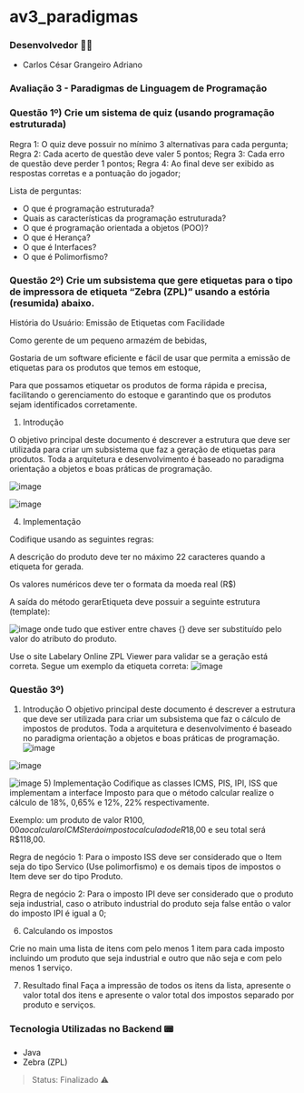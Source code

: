 # av3_paradigmas

### Desenvolvedor 👨‍💻
- Carlos César Grangeiro Adriano

### Avaliação 3 - Paradigmas de Linguagem de Programação

### Questão 1º) Crie um sistema de quiz (usando programação estruturada)

Regra 1: O quiz deve possuir no mínimo 3 alternativas para cada pergunta;
Regra 2: Cada acerto de questão deve valer 5 pontos;
Regra 3: Cada erro de questão deve perder 1 pontos;
Regra 4: Ao final deve ser exibido as respostas corretas e a pontuação do jogador;

Lista de perguntas:
- O que é programação estruturada?
- Quais as características da programação estruturada?
- O que é programação orientada a objetos (POO)?
- O que é Herança?
- O que é Interfaces?
- O que é Polimorfismo?

### Questão 2º) Crie um subsistema que gere etiquetas para o tipo de impressora de etiqueta “Zebra (ZPL)” usando a estória (resumida) abaixo.

História do Usuário: Emissão de Etiquetas com Facilidade

Como gerente de um pequeno armazém de bebidas,

Gostaria de um software eficiente e fácil de usar que permita a emissão de etiquetas para os produtos que temos em estoque,

Para que possamos etiquetar os produtos de forma rápida e precisa, facilitando o gerenciamento do estoque e garantindo que os produtos sejam identificados corretamente.

1) Introdução

O objetivo principal deste documento é descrever a estrutura que deve ser utilizada para criar um subsistema que faz a geração de etiquetas para produtos. Toda a arquitetura e desenvolvimento é baseado no paradigma orientação a objetos e boas práticas de programação.

![image](https://github.com/carloscz17/av3_paradigmas/assets/91580777/d5da8ba8-a435-4c81-916d-82dab5756f73)

![image](https://github.com/carloscz17/av3_paradigmas/assets/91580777/cf7db07d-b4b2-4bb0-bedf-9d85f03afc3d)


4) Implementação

Codifique usando as seguintes regras:

A descrição do produto deve ter no máximo 22 caracteres quando a etiqueta for gerada.

Os valores numéricos deve ter o formata da moeda real (R$)

A saída do método gerarEtiqueta deve possuir a seguinte estrutura (template):

![image](https://github.com/carloscz17/av3_paradigmas/assets/91580777/c4d07184-c44f-47ff-898d-2d182ef82c92)
onde tudo que estiver entre chaves {} deve ser substituído pelo valor do atributo do produto.

Use o site Labelary Online ZPL Viewer para validar se a geração está correta. Segue um exemplo da etiqueta correta:
![image](https://github.com/carloscz17/av3_paradigmas/assets/91580777/e0f7e9a9-a112-4837-b14f-ebbe26a29e20)


### Questão 3º) 
1) Introdução
O objetivo principal deste documento é descrever a estrutura que deve ser utilizada para criar um subsistema que faz o cálculo de impostos de produtos. Toda a arquitetura e desenvolvimento é baseado no paradigma orientação a objetos e boas práticas de programação.
![image](https://github.com/carloscz17/av3_paradigmas/assets/91580777/3e229b50-a8fe-42f5-958b-ef5c34088731)

![image](https://github.com/carloscz17/av3_paradigmas/assets/91580777/c6dde790-ca50-4ccc-8383-6e80848b75d3)

![image](https://github.com/carloscz17/av3_paradigmas/assets/91580777/9092016c-e3b4-42c0-9d6b-e2d586132681)
5) Implementação
Codifique as classes ICMS, PIS, IPI, ISS que implementam a interface Imposto para que o método calcular realize o cálculo de 18%, 0,65% e 12%, 22% respectivamente.

Exemplo: um produto de valor R$100,00 ao calcular o ICMS terá o imposto calculado de R$18,00 e seu total será R$118,00.

Regra de negócio 1: Para o imposto ISS deve ser considerado que o Item seja do tipo Servico (Use polimorfismo) e os demais tipos de impostos o Item deve ser do tipo Produto. 

Regra de negócio 2: Para o imposto IPI deve ser considerado que o produto seja industrial, caso o atributo industrial do produto seja false então o valor do imposto IPI é igual a 0;

6) Calculando os impostos

Crie no main uma lista de itens com pelo menos 1 item para cada imposto incluindo um produto que seja industrial e outro que não seja e com pelo menos 1 serviço.

7) Resultado final
Faça a impressão de todos os itens da lista, apresente o valor total dos itens e apresente o valor total dos impostos separado por produto e serviços.





### Tecnologia Utilizadas no Backend 📟
- Java
- Zebra (ZPL)

> Status: Finalizado ⚠️
